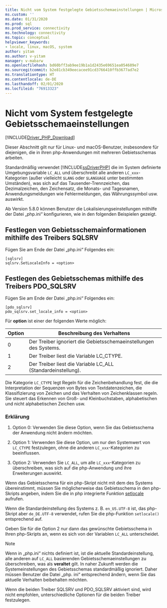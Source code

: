```yaml
---
title: Nicht vom System festgelegte Gebietsschemaeinstellungen | Microsoft-Dokumentation
ms.custom: ''
ms.date: 01/31/2020
ms.prod: sql
ms.prod_service: connectivity
ms.technology: connectivity
ms.topic: conceptual
helpviewer_keywords:
- locale, linux, macOS, system
author: yitam
ms.author: v-yitam
manager: v-mabarw
ms.openlocfilehash: bd60bff3ab9ee19b1a1d2435e69651ea054689e7
ms.sourcegitcommit: b2e81cb349eecacee91cd3766410ffb3677ad7e2
ms.translationtype: HT
ms.contentlocale: de-DE
ms.lasthandoff: 02/01/2020
ms.locfileid: "76913323"
---
```

# <a name="non-system-locale-settings"></a>Nicht vom System festgelegte Gebietsschemaeinstellungen
[!INCLUDE[Driver_PHP_Download](../../includes/driver_php_download.md)]

Dieser Abschnitt gilt nur für Linux- und macOS-Benutzer, insbesondere für diejenigen, die in ihren php-Anwendungen mit mehreren Gebietsschemas arbeiten.

Standardmäßig verwendet [!INCLUDE[ssDriverPHP](../../includes/ssdriverphp_md.md)] die im System definierte Umgebungsvariable `LC_ALL` und überschreibt alle anderen `LC_xxx`-Kategorien (außer vielleicht `$LANG` oder `$LANGUAGE` unter bestimmten Umständen), was sich auf das Tausender-Trennzeichen, das Dezimalzeichen, den Zeichensatz, die Monats- und Tagesnamen, Anwendungsmeldungen wie Fehlermeldungen, das Währungssymbol usw. auswirkt.

Ab Version 5.8.0 können Benutzer die Lokalisierungseinstellungen mithilfe der Datei „php.ini“ konfigurieren, wie in den folgenden Beispielen gezeigt.

## <a name="set-locale-info-using-the-sqlsrv-driver"></a>Festlegen von Gebietsschemainformationen mithilfe des Treibers SQLSRV  
Fügen Sie am Ende der Datei „php.ini“ Folgendes ein:
  
```  
[sqlsrv]  
sqlsrv.SetLocaleInfo = <option>
```  
  
## <a name="set-locale-info-using-the-pdo_sqlsrv-driver"></a>Festlegen des Gebietsschemas mithilfe des Treibers PDO_SQLSRV  
Fügen Sie am Ende der Datei „php.ini“ Folgendes ein:
  
```  
[pdo_sqlsrv]  
pdo_sqlsrv.set_locale_info = <option>
```  
  
Für **option** ist einer der folgenden Werte möglich:  
  
|Option|Beschreibung des Verhaltens|
|---------|---------------|
|0|Der Treiber ignoriert die Gebietsschemaeinstellungen des Systems.|
|1|Der Treiber liest die Variable LC_CTYPE.|
|2|Der Treiber liest die Variable LC_ALL (Standardeinstellung).|
  

Die Kategorie `LC_CTYPE` legt Regeln für die Zeichenbehandlung fest, die die Interpretation der Sequenzen von Bytes von Textdatenzeichen, die Klassifizierung von Zeichen und das Verhalten von Zeichenklassen regeln. Sie steuert das Erkennen von Groß- und Kleinbuchstaben, alphabetischen und nicht alphabetischen Zeichen usw.

### <a name="explanation"></a>Erklärung

1. Option 0: Verwenden Sie diese Option, wenn Sie das Gebietsschema der Anwendung nicht ändern möchten.

1. Option 1: Verwenden Sie diese Option, um nur den Systemwert von `LC_CTYPE` festzulegen, ohne die anderen `LC_xxx`-Kategorien zu beeinflussen.

1. Option 2: Verwenden Sie `LC_ALL`, um alle `LC_xxx`-Kategorien zu überschreiben, was sich auf die php-Anwendung und ihre Erweiterungen auswirkt.

Wenn das Gebietsschema für ein php-Skript nicht mit dem des Systems übereinstimmt, müssen Sie möglicherweise das Gebietsschema in den php-Skripts angeben, indem Sie die in php integrierte Funktion [setlocale](https://www.php.net/manual/en/function.setlocale.php) aufrufen. 

Wenn die Standardeinstellung des Systems z. B. `en_US.UTF-8` ist, das php-Skript aber `de_DE.UTF-8` verwendet, rufen Sie die php-Funktion `setlocale()` entsprechend auf.

Geben Sie für die Option 2 nur dann das gewünschte Gebietsschema in Ihren php-Skripts an, wenn es sich von der Variablen `LC_ALL` unterscheidet.

> [!NOTE]
> Wenn in „php.ini“ nichts definiert ist, ist die aktuelle Standardeinstellung, alle anderen auf `LC_ALL` basierenden Gebietsschemaeinstellungen zu überschreiben, was als **veraltet** gilt. In naher Zukunft werden die Systemeinstellungen des Gebietsschemas standardmäßig ignoriert. Daher müssen Benutzer die Datei „php. ini“ entsprechend ändern, wenn Sie das aktuelle Verhalten beibehalten möchten.

Wenn die beiden Treiber SQLSRV und PDO_SQLSRV aktiviert sind, wird nicht empfohlen, unterschiedliche Optionen für die beiden Treiber festzulegen.